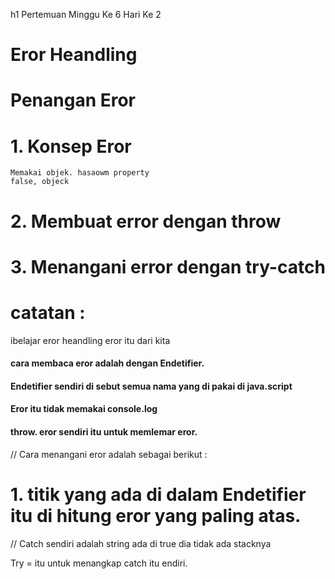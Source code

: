 h1
Pertemuan Minggu Ke 6 Hari Ke 2

# Eror Heandling 
# Penangan Eror 

# 1. Konsep Eror
    Memakai objek. hasaowm property
    false, objeck
# 2. Membuat error dengan throw
# 3. Menangani error dengan try-catch

# catatan :
ibelajar eror heandling
eror itu dari kita 

#### cara membaca eror adalah dengan Endetifier.
#### Endetifier sendiri di sebut semua nama yang di pakai di java.script

#### Eror itu tidak memakai console.log 

 #### throw. eror sendiri itu untuk memlemar eror.

// Cara menangani eror adalah sebagai berikut :
 # 1. titik yang ada di dalam Endetifier itu di hitung eror yang paling atas.

// Catch sendiri adalah string ada di true dia tidak ada stacknya
 
 Try = itu untuk menangkap catch itu endiri.

